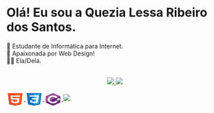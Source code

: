 # Olá! Eu sou a Quezia Lessa Ribeiro dos Santos.

🌱 Estudante de Informática para Internet. <br>
🤍 Apaixonada por Web Design! <br>
👩‍💻 Ela/Dela. <br><br>

<div align="center">
  <a href="https://github.com/Quezia-Lessa-Ribeiro-Santos">
  <img height="180em" src="https://github-readme-stats.vercel.app/api?username=Quezia-Lessa-Ribeiro-Santos&show_icons=true&theme=vue&include_all_commits=true&count_private-true"/>
  <img height="140em" src="https://github-readme-stats.vercel.app/api/top-langs/?username=Quezia-Lessa-Ribeiro-Santos&layout=compact&langs_count=7&theme=vue"/>
</div>
<div style="display: inline_block"><br>
  <img align="center" alt="Quel-HTML" height="30" width="40" src="https://raw.githubusercontent.com/devicons/devicon/master/icons/html5/html5-original.svg"/>
  <img align="center" alt="Quel-CSS" height="30" width="40" src="https://raw.githubusercontent.com/devicons/devicon/master/icons/css3/css3-original.svg"/>
  <img align="center" alt="Quel-Csharp" height="30" width="40" src="https://raw.githubusercontent.com/devicons/devicon/master/icons/csharp/csharp-original.svg"/>
  <img src="https://user-images.githubusercontent.com/116199090/206593316-b435a0e0-9a73-4a1b-b01b-e9a4b7bb4ad1.png"/> 
 </div>
